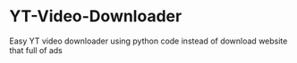 # YT-Video-Downloader
Easy YT video downloader using python code instead of download website that full of ads
